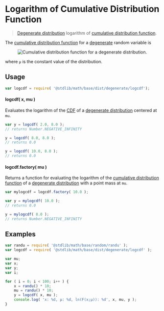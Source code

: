 # Logarithm of Cumulative Distribution Function

> [Degenerate distribution][degenerate-distribution] logarithm of [cumulative distribution function][cdf].


<section class="intro">

The [cumulative distribution function][cdf] for a [degenerate][degenerate-distribution] random variable is

<!-- <equation class="equation" label="eq:cdf" align="center" raw="center" data-raw-text="F(x)={\begin{cases}1,& x \geq \mu,\\0,& x < \mu.\end{cases}}" alt="Cumulative distribution function for a degenerate distribution."> -->

<div class="equation" align="center" data-raw-text="f(x;\mu)=\delta(x-\mu)" data-equation="eq:cdf">
    <img src="F(x)={\begin{cases}1,&amp; x \geq \mu,\\0,& x < \mu.\end{cases}}" alt="Cumulative distribution function for a degenerate distribution.">
    <br>
</div>

<!-- </equation> -->

where `µ` is the constant value of the distribution.

</section>

<!-- /.intro -->


<section class="usage">

## Usage

``` javascript
var logcdf = require( '@stdlib/math/base/dist/degenerate/logcdf');
```

#### logcdf( x, mu )

Evaluates the logarithm of the [CDF][cdf] of a [degenerate distribution][degenerate-distribution] centered at `mu`.

``` javascript
var y = logcdf( 2.0, 8.0 );
// returns Number.NEGATIVE_INFINITY

y = logcdf( 8.0, 8.0 );
// returns 0.0

y = logcdf( 10.0, 8.0 );
// returns 0.0
```

#### logcdf.factory( mu )

Returns a function for evaluating the logarithm of the [cumulative distribution function][cdf] of a [degenerate distribution][degenerate-distribution] with a point mass at `mu`.

``` javascript
var mylogcdf = logcdf.factory( 10.0 );

var y = mylogcdf( 10.0 );
// returns 0.0

y = mylogcdf( 8.0 );
// returns Number.NEGATIVE_INFINITY
```

</section>

<!-- /.usage -->


<section class="examples">

## Examples

``` javascript
var randu = require( '@stdlib/math/base/random/randu' );
var logcdf = require( '@stdlib/math/base/dist/degenerate/logcdf' );

var mu;
var x;
var y;
var i;

for ( i = 0; i < 100; i++ ) {
    x = randu() * 10;
    mu = randu() * 10;
    y = logcdf( x, mu );
    console.log( 'x: %d, µ: %d, ln(F(x;µ)): %d', x, mu, y );
}
```

</section>

<!-- /.examples -->


<section class="links">

[cdf]:  https://en.wikipedia.org/wiki/Cumulative_distribution_function
[degenerate-distribution]: https://en.wikipedia.org/wiki/Degenerate_distribution

</section>

<!-- /.links -->
